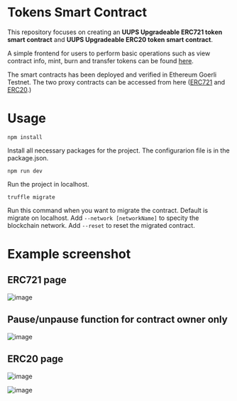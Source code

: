 # Tokens Smart Contract

This repository focuses on creating an
**UUPS Upgradeable ERC721 token smart contract**
and **UUPS Upgradeable ERC20 token smart contract**.

A simple frontend for users to perform basic operations such as view contract info, mint, burn and transfer tokens can be found [here](https://leechiahao.github.io/).


The smart contracts has been deployed and verified in Ethereum Goerli Testnet. The two proxy contracts can be accessed from here ([ERC721](https://goerli.etherscan.io/address/0x0a9bd0b740678e195b8ea3e24f0f0a43c7783629#readProxyContract) and [ERC20](https://goerli.etherscan.io/address/0xb9F3a98F45B9Bf60877DF7E31b9c349d41F16C84#readProxyContract).)

# Usage

```npm install```

Install all necessary packages for the project. The configurarion file is in the package.json.

```npm run dev```

Run the project in localhost.

```truffle migrate```

Run this command when you want to migrate the contract. Default is migrate on localhost. Add `--network [networkName]` to specity the blockchain network. Add `--reset` to reset the migrated contract.

# Example screenshot
## ERC721 page
![image](https://user-images.githubusercontent.com/63797235/189523184-7bd675bf-5101-4beb-bd5b-d28edbdc24a5.png)

## Pause/unpause function for contract owner only
![image](https://user-images.githubusercontent.com/63797235/189523276-8cd8870f-7817-4bb9-9d65-ec9290220a11.png)

## ERC20 page
![image](https://user-images.githubusercontent.com/63797235/189523220-a68d39a9-2c87-4673-8edd-a155128636b5.png)

![image](https://user-images.githubusercontent.com/63797235/189523232-d35f8131-4fa1-4977-98c7-adca9fd1f9ce.png)
